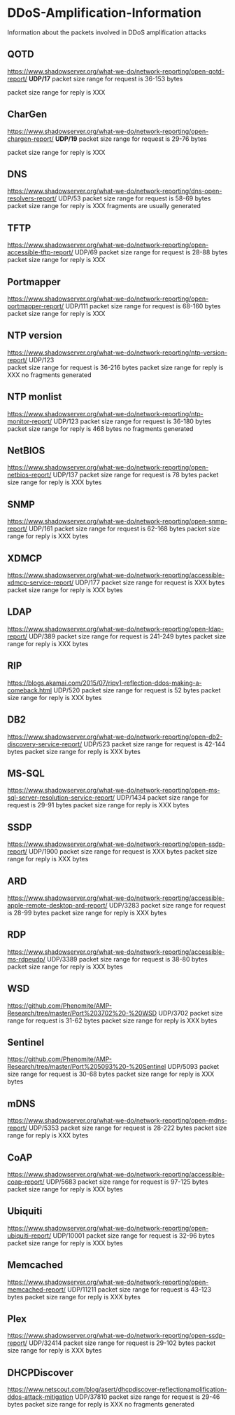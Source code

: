 # DDoS-Amplification-Information
Information about the packets involved in DDoS amplification attacks

## QOTD 
https://www.shadowserver.org/what-we-do/network-reporting/open-qotd-report/
**UDP/17**
packet size range for request is 36-153 bytes

packet size range for reply is XXX
## CharGen 
   https://www.shadowserver.org/what-we-do/network-reporting/open-chargen-report/
**UDP/19**
packet size range for request is 29-76 bytes

packet size range for reply is XXX
   ## DNS 
   https://www.shadowserver.org/what-we-do/network-reporting/dns-open-resolvers-report/
UDP/53
packet size range for request is 58-69 bytes
packet size range for reply is XXX
fragments are usually generated
   ## TFTP 
   https://www.shadowserver.org/what-we-do/network-reporting/open-accessible-tftp-report/
UDP/69
packet size range for request is 28-88 bytes
packet size range for reply is XXX
   ## Portmapper 
   https://www.shadowserver.org/what-we-do/network-reporting/open-portmapper-report/
UDP/111
packet size range for request is 68-160 bytes
packet size range for reply is XXX
   ## NTP version 
   https://www.shadowserver.org/what-we-do/network-reporting/ntp-version-report/ 
UDP/123   
packet size range for request is 36-216 bytes
packet size range for reply is XXX
no fragments generated
   ## NTP monlist 
   https://www.shadowserver.org/what-we-do/network-reporting/ntp-monitor-report/
UDP/123
packet size range for request is 36-180 bytes
packet size range for reply is 468 bytes
no fragments generated
  ## NetBIOS 
  https://www.shadowserver.org/what-we-do/network-reporting/open-netbios-report/
UDP/137
packet size range for request is 78 bytes
packet size range for reply is XXX bytes
   ## SNMP 
   https://www.shadowserver.org/what-we-do/network-reporting/open-snmp-report/
UDP/161
packet size range for request is 62-168 bytes
packet size range for reply is XXX bytes
   ## XDMCP 
   https://www.shadowserver.org/what-we-do/network-reporting/accessible-xdmcp-service-report/
UDP/177
packet size range for request is XXX bytes
packet size range for reply is XXX bytes
   ## LDAP 
   https://www.shadowserver.org/what-we-do/network-reporting/open-ldap-report/
UDP/389
packet size range for request is 241-249 bytes
packet size range for reply is XXX bytes
   ## RIP 
   https://blogs.akamai.com/2015/07/ripv1-reflection-ddos-making-a-comeback.html
UDP/520
packet size range for request is 52 bytes
packet size range for reply is XXX bytes
   ## DB2 
   https://www.shadowserver.org/what-we-do/network-reporting/open-db2-discovery-service-report/
UDP/523
packet size range for request is 42-144 bytes
packet size range for reply is XXX bytes
   ## MS-SQL 
   https://www.shadowserver.org/what-we-do/network-reporting/open-ms-sql-server-resolution-service-report/
UDP/1434
packet size range for request is 29-91 bytes
packet size range for reply is XXX bytes
   ## SSDP 
   https://www.shadowserver.org/what-we-do/network-reporting/open-ssdp-report/
UDP/1900
packet size range for request is XXX bytes
packet size range for reply is XXX bytes
   ## ARD 
   https://www.shadowserver.org/what-we-do/network-reporting/accessible-apple-remote-desktop-ard-report/
UDP/3283
packet size range for request is 28-99 bytes
packet size range for reply is XXX bytes
  ## RDP 
  https://www.shadowserver.org/what-we-do/network-reporting/accessible-ms-rdpeudp/
UDP/3389
packet size range for request is 38-80 bytes
packet size range for reply is XXX bytes
   ## WSD 
   https://github.com/Phenomite/AMP-Research/tree/master/Port%203702%20-%20WSD
UDP/3702
packet size range for request is 31-62 bytes
packet size range for reply is XXX bytes
   ## Sentinel 
   https://github.com/Phenomite/AMP-Research/tree/master/Port%205093%20-%20Sentinel
UDP/5093
packet size range for request is 30-68 bytes
packet size range for reply is XXX bytes
   ## mDNS 
   https://www.shadowserver.org/what-we-do/network-reporting/open-mdns-report/
UDP/5353
packet size range for request is 28-222 bytes
packet size range for reply is XXX bytes
   ## CoAP 
   https://www.shadowserver.org/what-we-do/network-reporting/accessible-coap-report/
UDP/5683
packet size range for request is 97-125 bytes
packet size range for reply is XXX bytes
   ## Ubiquiti 
   https://www.shadowserver.org/what-we-do/network-reporting/open-ubiquiti-report/
UDP/10001
packet size range for request is 32-96 bytes
packet size range for reply is XXX bytes
  ## Memcached 
  https://www.shadowserver.org/what-we-do/network-reporting/open-memcached-report/
UDP/11211
packet size range for request is 43-123 bytes
packet size range for reply is XXX bytes
  ## Plex 
  https://www.shadowserver.org/what-we-do/network-reporting/open-ssdp-report/
UDP/32414
packet size range for request is 29-102 bytes
packet size range for reply is XXX bytes
## DHCPDiscover 
https://www.netscout.com/blog/asert/dhcpdiscover-reflectionamplification-ddos-attack-mitigation
UDP/37810
packet size range for request is 29-46 bytes
packet size range for reply is XXX
no fragments generated
